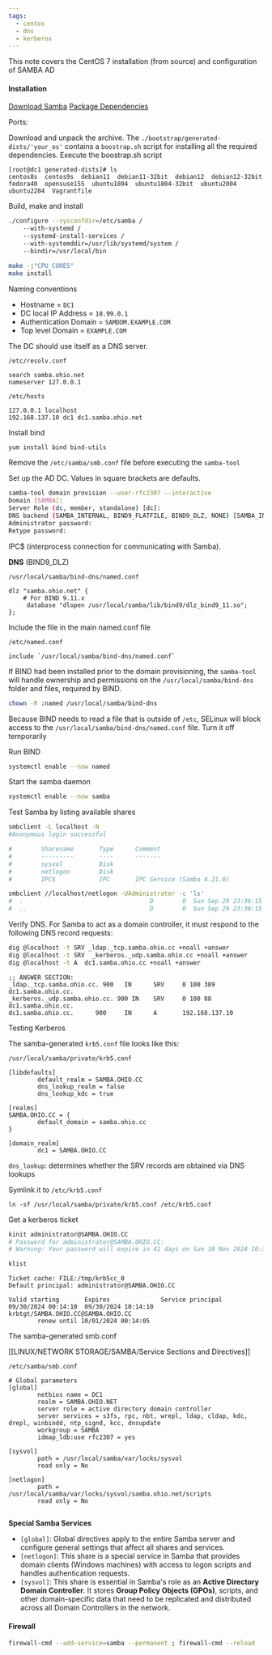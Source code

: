 ```yaml
---
tags:
  - centos
  - dns
  - kerberos
---
```

This note covers the CentOS 7 installation (from source) and configuration of SAMBA AD 

#### Installation

[Download Samba](https://download.samba.org/pub/samba/stable/)
[Package Dependencies](https://wiki.samba.org/index.php/Package_Dependencies_Required_to_Build_Samba)

Ports:

Download and unpack the archive.  The `./bootstrap/generated-dists/'your_os'` contains a `boostrap.sh` script for installing all the required dependencies. Execute the boostrap.sh script

```
[root@dc1 generated-dists]# ls
centos8s  centos9s  debian11  debian11-32bit  debian12  debian12-32bit  fedora40  opensuse155  ubuntu1804  ubuntu1804-32bit  ubuntu2004  ubuntu2204  Vagrantfile
```

Build, make and install

``` bash
./configure --sysconfdir=/etc/samba /
	--with-systemd /
	--systemd-install-services /
	--with-systemddir=/usr/lib/systemd/system /
	--bindir=/usr/local/bin 

make -j"CPU_CORES"
make install
```

Naming conventions

- Hostname = `DC1`
- DC local IP Address = `10.99.0.1`
- Authentication Domain = `SAMDOM.EXAMPLE.COM`
- Top level Domain = `EXAMPLE.COM`

The DC should use itself as a DNS server. 

`/etc/resolv.conf`
```
search samba.ohio.net
nameserver 127.0.0.1
```

`/etc/hosts`
```
127.0.0.1 localhost
192.168.137.10 dc1 dc1.samba.ohio.net
```

Install bind 

``` bash
yum install bind bind-utils
```

Remove the `/etc/samba/smb.conf` file before executing the `samba-tool`

Set up the AD DC. Values in square brackets are defaults. 

``` bash
samba-tool domain provision --user-rfc2307 --interactive
Domain [SAMBA]: 
Server Role (dc, member, standalone) [dc]:
DNS backend (SAMBA_INTERNAL, BIND9_FLATFILE, BIND9_DLZ, NONE) [SAMBA_INTERNAL]: BIND9_DLZ  
Administrator password:
Retype password:
```

IPC$ (interprocess connection for communicating with Samba).

**DNS** (BIND9_DLZ)

`/usr/local/samba/bind-dns/named.conf`
```
dlz "samba.ohio.net" {
    # For BIND 9.11.x
     database "dlopen /usr/local/samba/lib/bind9/dlz_bind9_11.so";
};
```

Include the file in the main named.conf file

`/etc/named.conf`
```
include `/usr/local/samba/bind-dns/named.conf`
```

If BIND had been installed prior to the domain provisioning, the `samba-tool` will handle ownership and permissions on the `/usr/local/samba/bind-dns` folder and files, required by BIND.

``` bash
chown -R :named /usr/local/samba/bind-dns
```

Because BIND needs to read a file that is outside of `/etc`, SELinux will block access to the `/usr/local/samba/bind-dns/named.conf` file. Turn it off temporarily

Run BIND 

``` bash
systemctl enable --now named
```

Start the samba daemon

``` bash
systemctl enable --now samba
```

Test Samba by listing available shares

``` bash
smbclient -L localhost -N
#Anonymous login successful

#        Sharename       Type      Comment
#        ---------       ----      -------
#        sysvol          Disk
#        netlogon        Disk
#        IPC$            IPC       IPC Service (Samba 4.21.0)
```

``` bash
smbclient //localhost/netlogon -UAdministrator -c 'ls'
#  .                                   D        0  Sun Sep 29 23:36:15 2024
#  ..                                  D        0  Sun Sep 29 23:36:15 2024
```

Verify DNS. For Samba to act as a domain controller, it must respond to the following DNS record requests:

``` bash
dig @localhost -t SRV _ldap._tcp.samba.ohio.cc +noall +answer
dig @localhost -t SRV  _kerberos._udp.samba.ohio.cc +noall +answer
dig @localhost -t A  dc1.samba.ohio.cc +noall +answer
```

```
;; ANSWER SECTION:
_ldap._tcp.samba.ohio.cc. 900   IN      SRV     0 100 389 dc1.samba.ohio.cc.
_kerberos._udp.samba.ohio.cc. 900 IN    SRV     0 100 88 dc1.samba.ohio.cc.
dc1.samba.ohio.cc.      900     IN      A       192.168.137.10
```

Testing Kerberos

The samba-generated `krb5.conf` file looks like this:

`/usr/local/samba/private/krb5.conf`
```
[libdefaults]
        default_realm = SAMBA.OHIO.CC
        dns_lookup_realm = false
        dns_lookup_kdc = true

[realms]
SAMBA.OHIO.CC = {
        default_domain = samba.ohio.cc
}

[domain_realm]
        dc1 = SAMBA.OHIO.CC
```

`dns_lookup`: determines whether the SRV records are obtained via DNS lookups

Symlink it to `/etc/krb5.conf `

```
ln -sf /usr/local/samba/private/krb5.conf /etc/krb5.conf
```

Get a kerberos ticket

``` bash
kinit administrator@SAMBA.OHIO.CC
# Password for administrator@SAMBA.OHIO.CC:
# Warning: Your password will expire in 41 days on Sun 10 Nov 2024 10:36:28 PM EET
```

``` bash 
klist
```

```
Ticket cache: FILE:/tmp/krb5cc_0
Default principal: administrator@SAMBA.OHIO.CC

Valid starting       Expires              Service principal
09/30/2024 00:14:10  09/30/2024 10:14:10  krbtgt/SAMBA.OHIO.CC@SAMBA.OHIO.CC
        renew until 10/01/2024 00:14:05
```

The samba-generated smb.conf

[[LINUX/NETWORK STORAGE/SAMBA/Service Sections and Directives]]

`/etc/samba/smb.conf`
```
# Global parameters
[global]
        netbios name = DC1
        realm = SAMBA.OHIO.NET
        server role = active directory domain controller
        server services = s3fs, rpc, nbt, wrepl, ldap, cldap, kdc, drepl, winbindd, ntp_signd, kcc, dnsupdate
        workgroup = SAMBA
        idmap_ldb:use rfc2307 = yes

[sysvol]
        path = /usr/local/samba/var/locks/sysvol
        read only = No

[netlogon]
        path = /usr/local/samba/var/locks/sysvol/samba.ohio.net/scripts
        read only = No
        
```

**Special Samba Services**

- `[global]`:
	Global directives apply to the entire Samba server and configure general settings that affect all shares and services.
- `[netlogon]`:
	This share is a special service in Samba that provides domain clients (Windows machines) with access to logon scripts and handles authentication requests. 
- `[sysvol]`:
	This share is essential in Samba's role as an **Active Directory Domain Controller**. It stores **Group Policy Objects (GPOs)**, scripts, and other domain-specific data that need to be replicated and distributed across all Domain Controllers in the network.
	
#### Firewall

``` bash
firewall-cmd --add-service=samba --permanent ; firewall-cmd --reload
```
